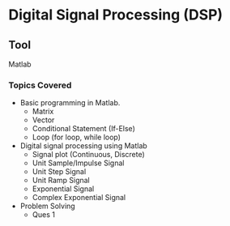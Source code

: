 # Digital Signal Processing (DSP)
## Tool
Matlab

### Topics Covered
- Basic programming in Matlab.
  - Matrix
  - Vector
  - Conditional Statement (If-Else)
  - Loop (for loop, while loop)
- Digital signal processing using Matlab
  - Signal plot (Continuous, Discrete)
  - Unit Sample/Impulse Signal
  - Unit Step Signal
  - Unit Ramp Signal
  - Exponential Signal
  - Complex Exponential Signal
- Problem Solving
  - Ques 1
